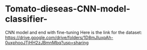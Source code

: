 # Tomato-dieseas-CNN-model-classifier-
CNN model and end with fine-tuning
Here is the link for the dataset:
https://drive.google.com/drive/folders/1D8mJIuxpAh-0uxphooJTjHH2zJBmnMbq?usp=sharing
